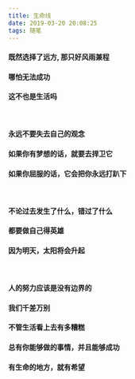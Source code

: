 ```yaml
---
title: 生命线
date: 2019-03-20 20:08:25
tags: 随笔
---
```


#### 既然选择了远方, 那只好风雨兼程
#### 哪怕无法成功
#### 这不也是生活吗
<br>

#### 永远不要失去自己的观念
#### 如果你有梦想的话，就要去捍卫它
#### 如果你屈服的话，它会把你永远打趴下
<br>

#### 不论过去发生了什么，错过了什么
#### 都要做自己得英雄
#### 因为明天，太阳将会升起
<br>

#### 人的努力应该是没有边界的
#### 我们千差万别
#### 不管生活看上去有多糟糕
#### 总有你能够做的事情，并且能够成功
#### 有生命的地方，就有希望

